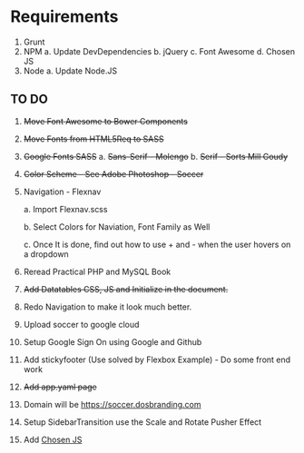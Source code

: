 # Requirements

1. Grunt
2. NPM
	a. Update DevDependencies
	b. jQuery
	c. Font Awesome
	d. Chosen JS
3. Node 
	a. Update Node.JS


## TO DO
1. <del>Move Font Awesome to Bower Components</del>
2. <del>Move Fonts from HTML5Req to SASS</del>
3. <del>Google Fonts SASS</del>
	a. <del>Sans-Serif - Molengo</del>
	b. <del>Serif - Sorts Mill Goudy</del>
4. <del>Color Scheme - See Adobe Photoshop - Soccer</del>
5. Navigation - Flexnav

	a. Import Flexnav.scss
	
	b. Select Colors for Naviation, Font Family as Well
	
	c. Once It is done, find out how to use + and - when the user hovers on a dropdown
6. Reread Practical PHP and MySQL Book
7. <del>Add Datatables CSS, JS and Initialize in the document.</del>
8. Redo Navigation to make it look much better. 
9. Upload soccer to google cloud
10. Setup Google Sign On using Google and Github
11. Add stickyfooter (Use solved by Flexbox Example) -  Do some front end work
12. <del>Add app.yaml page</del> 
13. Domain will be https://soccer.dosbranding.com
14. Setup SidebarTransition use the Scale and Rotate Pusher Effect
15. Add [Chosen JS](https://harvesthq.github.io/chosen/)
